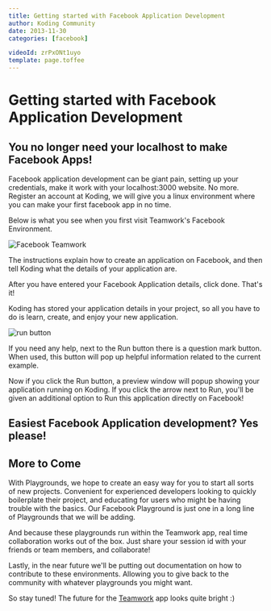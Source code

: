 ```yaml
---
title: Getting started with Facebook Application Development
author: Koding Community
date: 2013-11-30
categories: [facebook]

videoId: zrPxONt1uyo
template: page.toffee
---
```


# Getting started with Facebook Application Development

## You no longer need your localhost to make Facebook Apps!

Facebook application development can be giant pain, setting up your credentials, make it work with your localhost:3000 website. No more. Register an account at Koding, we will give you a linux environment where you can make your first facebook app in no time.

Below is what you see when you first visit Teamwork's Facebook Environment.

![Facebook Teamwork](http://blog.koding.com/wp-content/uploads/2013/11/Screen-Shot-2013-11-07-at-10.40.30-1024x620.png)

The instructions explain how to create an application on Facebook, and then tell Koding what the details of your application are.

After you have entered your Facebook Application details, click done. That's it!

Koding has stored your application details in your project, so all you have to do is learn, create, and enjoy your new application.

![run button](http://blog.koding.com/wp-content/uploads/2013/10/run-button.png)

If you need any help, next to the Run button there is a question mark button. When used, this button will pop up helpful information related to the current example.

Now if you click the Run button, a preview window will popup showing your application running on Koding. If you click the arrow next to Run, you'll be given an additional option to Run this application directly on Facebook!

##  Easiest Facebook Application development? Yes please!

## More to Come

With Playgrounds, we hope to create an easy way for you to start all sorts of new projects. Convenient for experienced developers looking to quickly boilerplate their project, and educating for users who might be having trouble with the basics. Our Facebook Playground is just one in a long line of Playgrounds that we will be adding.

And because these playgrounds run within the Teamwork app, real time collaboration works out of the box. Just share your session id with your friends or team members, and collaborate!

Lastly, in the near future we'll be putting out documentation on how to contribute to these environments. Allowing you to give back to the community with whatever playgrounds you might want.

So stay tuned! The future for the [Teamwork](https://koding.com/Develop/Teamwork) app looks quite bright :)
